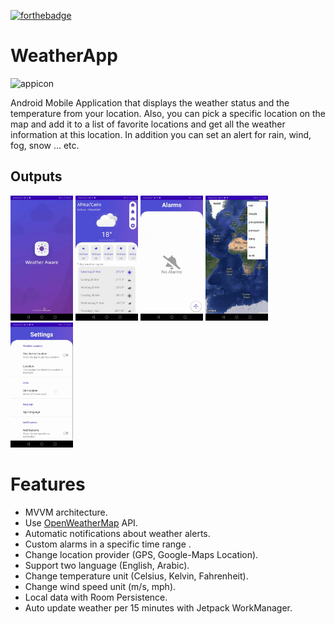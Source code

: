 [![forthebadge](https://forthebadge.com/images/badges/built-for-android.svg)](https://forthebadge.com)
# WeatherApp

![appicon](https://github.com/OlaAbaza/WeatherForecastApp_iti/blob/master/images/ic_app.png)

Android Mobile Application that displays the weather status and the temperature 
from your location. Also, you can pick a specific location on the map and add it to a 
list of favorite locations and get all the weather information at this location. In 
addition you can set an alert for rain, wind, fog, snow … etc.

<h2 id="Outputs">Outputs</h2>
<p>
<img src="images/gif1.gif" height="200" />
<img src="images/gif2.gif" height="200" />
<img src="images/gif3.gif" height="200" />
<img src="images/gif4.gif" height="200" />
<img src="images/gif5.gif" height="200" />
</p>

# Features
* MVVM architecture.
* Use [OpenWeatherMap](https://openweathermap.org/) API.
* Automatic notifications about weather alerts.
* Custom alarms in a specific time range .
* Change location provider (GPS, Google-Maps Location).
* Support two language (English, Arabic).
* Change temperature unit (Celsius, Kelvin, Fahrenheit).
* Change wind speed unit (m/s, mph).
* Local data with Room Persistence.
* Auto update weather per 15 minutes with Jetpack WorkManager.



